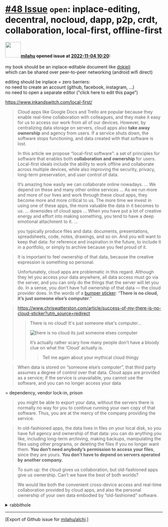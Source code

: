 # [\#48 Issue](https://github.com/milahu/alchi/issues/48) `open`: inplace-editing, decentral, nocloud, dapp, p2p, crdt, collaboration, local-first, offline-first

#### <img src="https://avatars.githubusercontent.com/u/12958815?v=4" width="50">[milahu](https://github.com/milahu) opened issue at [2022-11-04 10:20](https://github.com/milahu/alchi/issues/48):

my book should be an inplace-editable document like
[dokieli](https://dokie.li/)  
which can be shared over peer-to-peer networking (android wifi direct)

editing should be inplace = zero barriers:  
no need to create an account (github, facebook, instagram, ...)  
no need to open a separate editor ("click here to edit this page")

<https://www.inkandswitch.com/local-first/>

> Cloud apps like Google Docs and Trello are popular because they enable
> real-time collaboration with colleagues, and they make it easy for us
> to access our work from all of our devices. However, by centralizing
> data storage on servers, cloud apps also **take away ownership** and
> agency from users. If a service shuts down, the software stops
> functioning, and data created with that software is lost.
>
> In this article we propose “local-first software”: a set of principles
> for software that enables both **collaboration and ownership** for
> users. Local-first ideals include the ability to work offline and
> collaborate across multiple devices, while also improving the
> security, privacy, long-term preservation, and user control of data.

> It’s amazing how easily we can collaborate online nowadays. ... We
> depend on these and many other online services ... As we run more and
> more of our lives and work through these cloud apps, they become more
> and more critical to us. The more time we invest in using one of these
> apps, the more valuable the data in it becomes to us. ... downsides of
> cloud apps ... When you have put a lot of creative energy and effort
> into making something, you tend to have a deep emotional attachment to
> it. ...
>
> you typically produce files and data: documents, presentations,
> spreadsheets, code, notes, drawings, and so on. And you will want to
> keep that data: for reference and inspiration in the future, to
> include it in a portfolio, or simply to archive because you feel proud
> of it.

> It is important to feel ownership of that data, because the creative
> expression is something so personal.
>
> Unfortunately, cloud apps are problematic in this regard. Although
> they let you access your data anywhere, all data access must go via
> the server, and you can only do the things that the server will let
> you do. In a sense, you don’t have full ownership of that data — the
> cloud provider does. In the words of a [bumper
> sticker](http://www.chriswatterston.com/blog/my-there-is-no-cloud-sticker):
> “**There is no cloud, it’s just someone else’s computer**.”

> <https://www.chriswatterston.com/article/success-of-my-there-is-no-cloud-sticker?utm_source=redirect>
>
> > There is no cloud! It's just someone else's computer...
> >
> > ![there is no cloud its just someone elses
> > computer](https://user-images.githubusercontent.com/12958815/199947625-0fc0dbcb-2a1c-4446-b91a-2008e6e547aa.jpg)
> >
> > It’s actually rather scary how many people don’t have a bloody clue
> > on what the ‘Cloud’ actually is.
> >
> > > Tell me again about your mythical cloud thingy

> When data is stored on “someone else’s computer”, that third party
> assumes a degree of control over that data. Cloud apps are provided as
> a service; if the service is unavailable, you cannot use the software,
> and you can no longer access your data

= dependency, vendor lock-in, prison

> you might be able to export your data, without the servers there is
> normally no way for you to continue running your own copy of that
> software. Thus, you are at the mercy of the company providing the
> service.

> In old-fashioned apps, the data lives in files on your local disk, so
> you have full agency and ownership of that data: you can do anything
> you like, including long-term archiving, making backups, manipulating
> the files using other programs, or deleting the files if you no longer
> want them. **You don’t need anybody’s permission to access your
> files**, since they are yours. **You don’t have to depend on servers
> operated by another company.**

> To sum up: the cloud gives us collaboration, but old-fashioned apps
> give us ownership. Can’t we have the best of both worlds?
>
> We would like both the convenient cross-device access and real-time
> collaboration provided by cloud apps, and also the personal ownership
> of your own data embodied by “old-fashioned” software.

<details>
<summary>
rabbithole
</summary>

## CRDT

### automerge

<https://automerge.org/>  
<https://github.com/automerge>  
<https://github.com/automerge/automerge> - 14K stars  
CRDT, data structures for building collaborative applications.

<https://github.com/automerge/pixelpusher>  
Pixelpusher: Real-time peer-to-peer collaboration with React

<https://github.com/automerge/trellis> - 400 stars  
We built Trellis to demo [MPL](https://github.com/automerge/mpl), a
distributed persistence library that allows developers to build
collaborative applications that are realtime, offline, and network
partition tolerant.

<https://github.com/automerge/mpl> - 200 stars  
a p2p document synchronization system for automerge

### yjs

<https://github.com/yjs/yjs> - 9K stars  
<https://github.com/yjs/y-prosemirror>  
<https://github.com/yjs/y-indexeddb>

## collaborative editors

<https://alternativeto.net/software/google-docs---word-processor/?license=opensource&platform=self-hosted>

### etherpad

<https://github.com/ether/etherpad-lite> - 13K stars

online editor providing collaborative editing. No more sending your
stuff back and forth via email, just set up a pad, share the link and
start collaborating!

features: timeslider, revisions, chat plugin

selfhosted: You don't need to set up a server and install Etherpad in
order to use it. Just pick one of publicly available instances that
friendly people from everywhere around the world have set up.
Alternatively, you can set up your own instance by following our
installation guide

based on ace editor

public instances:
<https://github.com/ether/etherpad-lite/wiki/Sites-That-Run-Etherpad>  
<https://etherpad.wikimedia.org/>  
...

formats: HTML, RTF

<https://github.com/ether/etherpad-lite/issues/5341#issuecomment-1003677565>

> for the record: im moving from etherpad to
> [tiptap](https://tiptap.dev/guide/collaborative-editing)
>
> etherpad: based on ace editor, jquery  
> tiptap: based on prosemirror, yjs -&gt; more modern, flexible, modular

### cryptpad

<https://github.com/xwiki-labs/cryptpad/> - 4K stars

All the content stored on CryptPad is encrypted before being sent, which
means nobody can access your data unless you give them the keys.
CryptPad is a suite of zero knowledge, realtime collaborative editors
and applications

public instances: <https://cryptpad.org/instances/>  
<https://cryptpad.fr/>  
<https://kumipad.eu/>  
<https://pad.tchncs.de/>  
<https://cryptpad.disroot.org/>  
<https://cryptpad.piratenpartei.de/>  
...

formats: doc, xls, ...

broken:

> Aborting because eval should not be permitted.
>
> This error is linked to Content-Security-Policy headers, it could be
> due to: an outdated browser that does not support them, browser
> extensions that interfere with their correct behaviour, or an
> incorrect configuration of this CryptPad instance.

### foam

<https://github.com/foambubble/foam> - 13K stars

knowledge management  
knowledge sharing  
built on Visual Studio Code and GitHub  
You can use Foam for organising your research, keeping re-discoverable
notes, writing long-form content and, optionally, publishing it to the
web.

formats: MD

### hedgedoc

<https://github.com/hedgedoc/hedgedoc>

hedgedoc is easily the best markdown document editor out there.
Documents can be shared privately as well as publicly. Multiple people
can work together on the same document with great visual feedback.

export/import with github gist  
download markdown or html

based on CodiMD, HackMD

formats: MD

### prosemirror

<https://github.com/ProseMirror/prosemirror-view> - 1K stars
(underrated)

ProseMirror is a simple but effective editor that favours minimalism,
speed, and precision. It's an attempt to bridge the gap between Markdown
text editing and classical "what you see is what you get" (WYSIWYG) word
processors. It is specifically intended as a platform for customization,
so if your organization is looking into developing a custom editor, this
is a great place to start. Even without customization, though,
ProseMirror is a nice, minimal, and easy editor for collaboration.

see also:  
<https://tiptap.dev/guide/collaborative-editing>  
<https://tiptap.dev/hocuspocus/>  
<https://github.com/pubpub/pubpub-editor> - based on react,
prosemirror - 100 stars  
<https://github.com/chanzuckerberg/czi-prosemirror> - based on react,
prosemirror - 300 stars

formats: HTML, MD, ...

<details>

### Twake

<https://github.com/linagora/Twake>

real-time teamwork platform  
suite of collaborative tools that includes the specificities of some
bestsellers (Slack, Trello, Google Drive...).  
messaging, storage space, online collaborative editors (Words, Excel,
PowerPoint), task manager, team calendar  
Twake is available in SaaS or self-hosted.

### documize

<https://www.documize.com/>

making it dead-simple for anyone to compose & contribute content and
share knowledge  
A single place to compose docs and share know-how, without the mess of
email, chat apps and sync folders  
Has both open source and enterprise edition

### fiduswriter

<http://fiduswriter.org/>

online collaborative LaTeX editor especially made for academics who need
to use citations and/or formulas  
The editor focuses on the content rather than the layout, so that with
the same text, you can later on publish it in multiple ways: On a
website, as a printed book, or as an ebook. In each case, you can choose
from a number of layouts that are adequate for the medium of choice.

<https://opensource.com/business/15/7/five-open-source-alternatives-google-docs>

### gobby

<https://github.com/gobby/gobby>

Gobby is a **text editor** that allows real-time, lock-free
collaborative text editing. Before you start sharing and co-editing your
documents, you'll need to choose a private key and a certificate or
create a new pair. You can open an existing document or create a new one
that can be later saved into its own native format or exported as an
HTML file.

### firepad

<https://github.com/firebase/firepad> - 4K stars

based on Firebase <https://firebase.google.com/>  
Firepad allows synchronous document (with CodeMirror) and code (via ACE)
co-editing.  
Since it uses Firebase as a backend, Firepad requires no server-side
code. You can easily embed it into any web app using the available
JavaScript files

<https://blog.cloudron.io/four-open-source-alternatives-to-google-docs/>

</details>

<https://www.aarongreenlee.com/blog/notes-web-based-text-editor-rich-text-code-structured-text/>

### draft.js

<https://github.com/facebook/draft-js> - 20K stars

based on react

deprecated in favor of <https://github.com/facebook/lexical> - 10K stars

based on react

### react-contenteditable

<https://github.com/lovasoa/react-contenteditable> - 1K stars

based on react

### react-simple-code-editor

<https://github.com/react-simple-code-editor/react-simple-code-editor> -
1K stars

based on react

## dapps

### hypercore

secure, distributed append-only log

<https://github.com/hypercore-protocol/hypercore> - 2K stars

### picostack

<https://github.com/telamon/picostack> - 20 stars

demo <https://pico-todo.surge.sh/>

> Pico-stack is a virtual p2p machine
>
> It allows you to build Progressive Web Apps that work completely
> without a server/backend/REST-API and without a central database.
>
> If you stash your entire Backend inside Frontend you get "Blockend".

</details>

------------------------------------------------------------------------

\[Export of Github issue for
[milahu/alchi](https://github.com/milahu/alchi).\]
